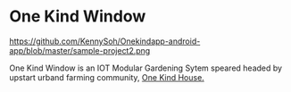 # One Kind Window
https://github.com/KennySoh/Onekindapp-android-app/blob/master/sample-project2.png  
  
One Kind Window is an IOT Modular Gardening Sytem speared headed by upstart urband farming community, [One Kind House.](https://www.youtube.com/watch?v=x3CNF_Mzjzg&t=4s)

